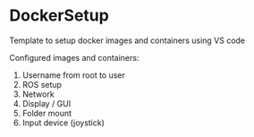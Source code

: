 # DockerSetup
 Template to setup docker images and containers using VS code
 
 Configured images and containers:
 1) Username from root to user
 2) ROS setup
 3) Network
 4) Display / GUI
 5) Folder mount
 6) Input device (joystick)
